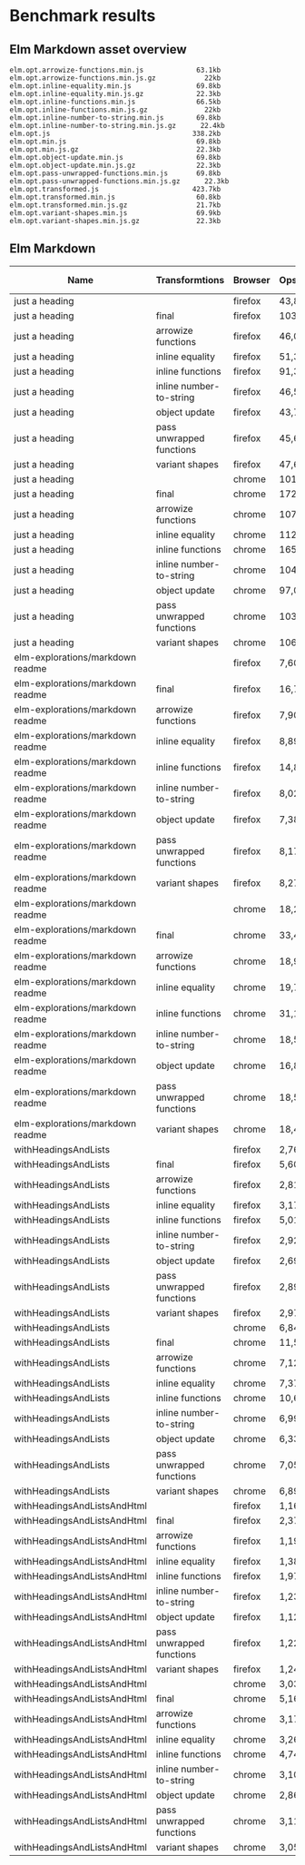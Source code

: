 # Benchmark results

## Elm Markdown asset overview

    elm.opt.arrowize-functions.min.js             63.1kb
    elm.opt.arrowize-functions.min.js.gz            22kb
    elm.opt.inline-equality.min.js                69.8kb
    elm.opt.inline-equality.min.js.gz             22.3kb
    elm.opt.inline-functions.min.js               66.5kb
    elm.opt.inline-functions.min.js.gz              22kb
    elm.opt.inline-number-to-string.min.js        69.8kb
    elm.opt.inline-number-to-string.min.js.gz      22.4kb
    elm.opt.js                                   338.2kb
    elm.opt.min.js                                69.8kb
    elm.opt.min.js.gz                             22.3kb
    elm.opt.object-update.min.js                  69.8kb
    elm.opt.object-update.min.js.gz               22.3kb
    elm.opt.pass-unwrapped-functions.min.js       69.8kb
    elm.opt.pass-unwrapped-functions.min.js.gz      22.3kb
    elm.opt.transformed.js                       423.7kb
    elm.opt.transformed.min.js                    60.8kb
    elm.opt.transformed.min.js.gz                 21.7kb
    elm.opt.variant-shapes.min.js                 69.9kb
    elm.opt.variant-shapes.min.js.gz              22.3kb


## Elm Markdown

|Name                                    |Transformtions                |Browser   |Ops/Second    |% Change|
|----------------------------------------|------------------------------|----------|--------------|--------|
| just a heading                          |                              |firefox   |        43,870|         |
| just a heading                          |final                         |firefox   |       103,478|  (236%) |
| just a heading                          |arrowize functions            |firefox   |        46,007|  (105%) |
| just a heading                          |inline equality               |firefox   |        51,313|  (117%) |
| just a heading                          |inline functions              |firefox   |        91,333|  (208%) |
| just a heading                          |inline number-to-string       |firefox   |        46,505|  (106%) |
| just a heading                          |object update                 |firefox   |        43,758|  (100%) |
| just a heading                          |pass unwrapped functions      |firefox   |        45,676|  (104%) |
| just a heading                          |variant shapes                |firefox   |        47,609|  (109%) |
| just a heading                          |                              |chrome    |       101,174|         |
| just a heading                          |final                         |chrome    |       172,899|  (171%) |
| just a heading                          |arrowize functions            |chrome    |       107,986|  (107%) |
| just a heading                          |inline equality               |chrome    |       112,619|  (111%) |
| just a heading                          |inline functions              |chrome    |       165,497|  (164%) |
| just a heading                          |inline number-to-string       |chrome    |       104,238|  (103%) |
| just a heading                          |object update                 |chrome    |        97,037|   (96%) |
| just a heading                          |pass unwrapped functions      |chrome    |       103,326|  (102%) |
| just a heading                          |variant shapes                |chrome    |       106,678|  (105%) |
| elm-explorations/markdown readme        |                              |firefox   |         7,608|         |
| elm-explorations/markdown readme        |final                         |firefox   |        16,737|  (220%) |
| elm-explorations/markdown readme        |arrowize functions            |firefox   |         7,903|  (104%) |
| elm-explorations/markdown readme        |inline equality               |firefox   |         8,897|  (117%) |
| elm-explorations/markdown readme        |inline functions              |firefox   |        14,814|  (195%) |
| elm-explorations/markdown readme        |inline number-to-string       |firefox   |         8,023|  (105%) |
| elm-explorations/markdown readme        |object update                 |firefox   |         7,389|   (97%) |
| elm-explorations/markdown readme        |pass unwrapped functions      |firefox   |         8,179|  (108%) |
| elm-explorations/markdown readme        |variant shapes                |firefox   |         8,270|  (109%) |
| elm-explorations/markdown readme        |                              |chrome    |        18,249|         |
| elm-explorations/markdown readme        |final                         |chrome    |        33,429|  (183%) |
| elm-explorations/markdown readme        |arrowize functions            |chrome    |        18,927|  (104%) |
| elm-explorations/markdown readme        |inline equality               |chrome    |        19,751|  (108%) |
| elm-explorations/markdown readme        |inline functions              |chrome    |        31,147|  (171%) |
| elm-explorations/markdown readme        |inline number-to-string       |chrome    |        18,530|  (102%) |
| elm-explorations/markdown readme        |object update                 |chrome    |        16,849|   (92%) |
| elm-explorations/markdown readme        |pass unwrapped functions      |chrome    |        18,553|  (102%) |
| elm-explorations/markdown readme        |variant shapes                |chrome    |        18,488|  (101%) |
| withHeadingsAndLists                    |                              |firefox   |         2,767|         |
| withHeadingsAndLists                    |final                         |firefox   |         5,606|  (203%) |
| withHeadingsAndLists                    |arrowize functions            |firefox   |         2,810|  (102%) |
| withHeadingsAndLists                    |inline equality               |firefox   |         3,175|  (115%) |
| withHeadingsAndLists                    |inline functions              |firefox   |         5,017|  (181%) |
| withHeadingsAndLists                    |inline number-to-string       |firefox   |         2,927|  (106%) |
| withHeadingsAndLists                    |object update                 |firefox   |         2,692|   (97%) |
| withHeadingsAndLists                    |pass unwrapped functions      |firefox   |         2,897|  (105%) |
| withHeadingsAndLists                    |variant shapes                |firefox   |         2,970|  (107%) |
| withHeadingsAndLists                    |                              |chrome    |         6,840|         |
| withHeadingsAndLists                    |final                         |chrome    |        11,568|  (169%) |
| withHeadingsAndLists                    |arrowize functions            |chrome    |         7,129|  (104%) |
| withHeadingsAndLists                    |inline equality               |chrome    |         7,375|  (108%) |
| withHeadingsAndLists                    |inline functions              |chrome    |        10,689|  (156%) |
| withHeadingsAndLists                    |inline number-to-string       |chrome    |         6,993|  (102%) |
| withHeadingsAndLists                    |object update                 |chrome    |         6,336|   (93%) |
| withHeadingsAndLists                    |pass unwrapped functions      |chrome    |         7,058|  (103%) |
| withHeadingsAndLists                    |variant shapes                |chrome    |         6,890|  (101%) |
| withHeadingsAndListsAndHtml             |                              |firefox   |         1,162|         |
| withHeadingsAndListsAndHtml             |final                         |firefox   |         2,375|  (204%) |
| withHeadingsAndListsAndHtml             |arrowize functions            |firefox   |         1,196|  (103%) |
| withHeadingsAndListsAndHtml             |inline equality               |firefox   |         1,380|  (119%) |
| withHeadingsAndListsAndHtml             |inline functions              |firefox   |         1,970|  (170%) |
| withHeadingsAndListsAndHtml             |inline number-to-string       |firefox   |         1,235|  (106%) |
| withHeadingsAndListsAndHtml             |object update                 |firefox   |         1,120|   (96%) |
| withHeadingsAndListsAndHtml             |pass unwrapped functions      |firefox   |         1,220|  (105%) |
| withHeadingsAndListsAndHtml             |variant shapes                |firefox   |         1,247|  (107%) |
| withHeadingsAndListsAndHtml             |                              |chrome    |         3,030|         |
| withHeadingsAndListsAndHtml             |final                         |chrome    |         5,160|  (170%) |
| withHeadingsAndListsAndHtml             |arrowize functions            |chrome    |         3,170|  (105%) |
| withHeadingsAndListsAndHtml             |inline equality               |chrome    |         3,269|  (108%) |
| withHeadingsAndListsAndHtml             |inline functions              |chrome    |         4,745|  (157%) |
| withHeadingsAndListsAndHtml             |inline number-to-string       |chrome    |         3,108|  (103%) |
| withHeadingsAndListsAndHtml             |object update                 |chrome    |         2,863|   (94%) |
| withHeadingsAndListsAndHtml             |pass unwrapped functions      |chrome    |         3,114|  (103%) |
| withHeadingsAndListsAndHtml             |variant shapes                |chrome    |         3,055|  (101%) |



